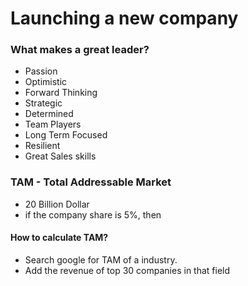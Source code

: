 # Launching a new company

### What makes a great leader?

* Passion
* Optimistic
* Forward Thinking
* Strategic
* Determined
* Team Players
* Long Term Focused
* Resilient
* Great Sales skills

### TAM - Total Addressable Market

* 20 Billion Dollar
* if the company share is 5%, then&#x20;

#### How to calculate TAM?

* Search google for TAM of a industry.
* Add the revenue of top 30 companies in that field
